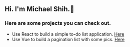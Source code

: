 ## Hi. I'm Michael Shih.👋

### Here are some projects you can check out.

+ Use React to build a simple to-do list application. [Here](https://michael0423.github.io/react-to-do-list/)
+ Use Vue to build a pagination list with some pics. [Here](https://michael0423.github.io/pokedex/)

<!-- ![user's github stats](https://github-readme-stats.vercel.app/api?username=Michael0423&theme=vue-dark)

![trophy](https://github-profile-trophy.vercel.app/?username=Michael0423)

![Top Langs](https://github-readme-stats.vercel.app/api/top-langs/?username=Michael0423) -->

<!--
**Michael0423/Michael0423** is a ✨ _special_ ✨ repository because its `README.md` (this file) appears on your GitHub profile.

Here are some ideas to get you started:

- 🔭 I’m currently working on ...
- 🌱 I’m currently learning ...
- 👯 I’m looking to collaborate on ...
- 🤔 I’m looking for help with ...
- 💬 Ask me about ...
- 📫 How to reach me: ...
- 😄 Pronouns: ...
- ⚡ Fun fact: ...
-->
